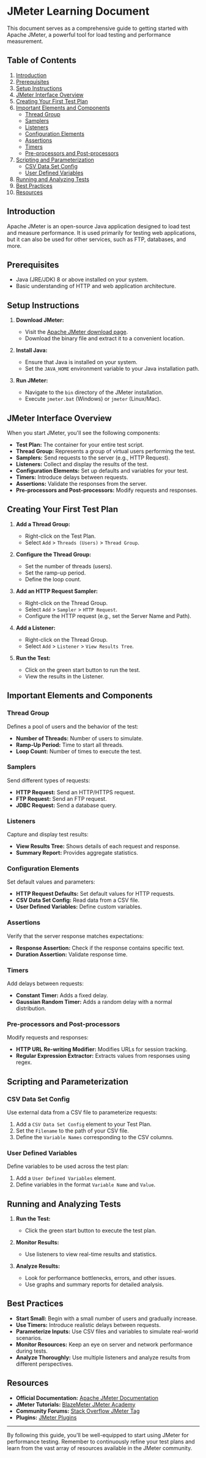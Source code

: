 # JMeter Learning Document

This document serves as a comprehensive guide to getting started with Apache JMeter, a powerful tool for load testing and performance measurement.

## Table of Contents
1. [Introduction](#introduction)
2. [Prerequisites](#prerequisites)
3. [Setup Instructions](#setup-instructions)
4. [JMeter Interface Overview](#jmeter-interface-overview)
5. [Creating Your First Test Plan](#creating-your-first-test-plan)
6. [Important Elements and Components](#important-elements-and-components)
    - [Thread Group](#thread-group)
    - [Samplers](#samplers)
    - [Listeners](#listeners)
    - [Configuration Elements](#configuration-elements)
    - [Assertions](#assertions)
    - [Timers](#timers)
    - [Pre-processors and Post-processors](#pre-processors-and-post-processors)
7. [Scripting and Parameterization](#scripting-and-parameterization)
    - [CSV Data Set Config](#csv-data-set-config)
    - [User Defined Variables](#user-defined-variables)
8. [Running and Analyzing Tests](#running-and-analyzing-tests)
9. [Best Practices](#best-practices)
10. [Resources](#resources)

## Introduction

Apache JMeter is an open-source Java application designed to load test and measure performance. It is used primarily for testing web applications, but it can also be used for other services, such as FTP, databases, and more.

## Prerequisites

- Java (JRE/JDK) 8 or above installed on your system.
- Basic understanding of HTTP and web application architecture.

## Setup Instructions

1. **Download JMeter:**
   - Visit the [Apache JMeter download page](https://jmeter.apache.org/download_jmeter.cgi).
   - Download the binary file and extract it to a convenient location.

2. **Install Java:**
   - Ensure that Java is installed on your system.
   - Set the `JAVA_HOME` environment variable to your Java installation path.

3. **Run JMeter:**
   - Navigate to the `bin` directory of the JMeter installation.
   - Execute `jmeter.bat` (Windows) or `jmeter` (Linux/Mac).

## JMeter Interface Overview

When you start JMeter, you'll see the following components:
- **Test Plan:** The container for your entire test script.
- **Thread Group:** Represents a group of virtual users performing the test.
- **Samplers:** Send requests to the server (e.g., HTTP Request).
- **Listeners:** Collect and display the results of the test.
- **Configuration Elements:** Set up defaults and variables for your test.
- **Timers:** Introduce delays between requests.
- **Assertions:** Validate the responses from the server.
- **Pre-processors and Post-processors:** Modify requests and responses.

## Creating Your First Test Plan

1. **Add a Thread Group:**
   - Right-click on the Test Plan.
   - Select `Add` > `Threads (Users)` > `Thread Group`.

2. **Configure the Thread Group:**
   - Set the number of threads (users).
   - Set the ramp-up period.
   - Define the loop count.

3. **Add an HTTP Request Sampler:**
   - Right-click on the Thread Group.
   - Select `Add` > `Sampler` > `HTTP Request`.
   - Configure the HTTP request (e.g., set the Server Name and Path).

4. **Add a Listener:**
   - Right-click on the Thread Group.
   - Select `Add` > `Listener` > `View Results Tree`.

5. **Run the Test:**
   - Click on the green start button to run the test.
   - View the results in the Listener.

## Important Elements and Components

### Thread Group

Defines a pool of users and the behavior of the test:
- **Number of Threads:** Number of users to simulate.
- **Ramp-Up Period:** Time to start all threads.
- **Loop Count:** Number of times to execute the test.

### Samplers

Send different types of requests:
- **HTTP Request:** Send an HTTP/HTTPS request.
- **FTP Request:** Send an FTP request.
- **JDBC Request:** Send a database query.

### Listeners

Capture and display test results:
- **View Results Tree:** Shows details of each request and response.
- **Summary Report:** Provides aggregate statistics.

### Configuration Elements

Set default values and parameters:
- **HTTP Request Defaults:** Set default values for HTTP requests.
- **CSV Data Set Config:** Read data from a CSV file.
- **User Defined Variables:** Define custom variables.

### Assertions

Verify that the server response matches expectations:
- **Response Assertion:** Check if the response contains specific text.
- **Duration Assertion:** Validate response time.

### Timers

Add delays between requests:
- **Constant Timer:** Adds a fixed delay.
- **Gaussian Random Timer:** Adds a random delay with a normal distribution.

### Pre-processors and Post-processors

Modify requests and responses:
- **HTTP URL Re-writing Modifier:** Modifies URLs for session tracking.
- **Regular Expression Extractor:** Extracts values from responses using regex.

## Scripting and Parameterization

### CSV Data Set Config

Use external data from a CSV file to parameterize requests:
1. Add a `CSV Data Set Config` element to your Test Plan.
2. Set the `Filename` to the path of your CSV file.
3. Define the `Variable Names` corresponding to the CSV columns.

### User Defined Variables

Define variables to be used across the test plan:
1. Add a `User Defined Variables` element.
2. Define variables in the format `Variable Name` and `Value`.

## Running and Analyzing Tests

1. **Run the Test:**
   - Click the green start button to execute the test plan.

2. **Monitor Results:**
   - Use listeners to view real-time results and statistics.

3. **Analyze Results:**
   - Look for performance bottlenecks, errors, and other issues.
   - Use graphs and summary reports for detailed analysis.

## Best Practices

- **Start Small:** Begin with a small number of users and gradually increase.
- **Use Timers:** Introduce realistic delays between requests.
- **Parameterize Inputs:** Use CSV files and variables to simulate real-world scenarios.
- **Monitor Resources:** Keep an eye on server and network performance during tests.
- **Analyze Thoroughly:** Use multiple listeners and analyze results from different perspectives.

## Resources

- **Official Documentation:** [Apache JMeter Documentation](https://jmeter.apache.org/usermanual/index.html)
- **JMeter Tutorials:** [BlazeMeter JMeter Academy](https://www.blazemeter.com/jmeter-academy)
- **Community Forums:** [Stack Overflow JMeter Tag](https://stackoverflow.com/questions/tagged/jmeter)
- **Plugins:** [JMeter Plugins](https://jmeter-plugins.org/)

---

By following this guide, you'll be well-equipped to start using JMeter for performance testing. Remember to continuously refine your test plans and learn from the vast array of resources available in the JMeter community.
